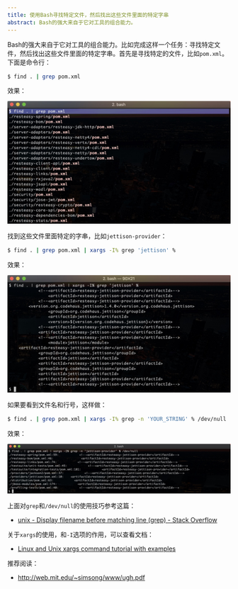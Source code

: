 ```yaml
---
title: 使用Bash寻找特定文件，然后找出这些文件里面的特定字串
abstract: Bash的强大来自于它对工具的组合能力。
---
```




Bash的强大来自于它对工具的组合能力。比如完成这样一个任务：寻找特定文件，然后找出这些文件里面的特定字串。首先是寻找特定的文件，比如`pom.xml`。下面是命令行：

```bash
$ find . | grep pom.xml
```

效果：

![](https://raw.githubusercontent.com/liweinan/blogpicbackup/master/data/81AD5DBE-BB45-47CE-9CDE-50C3E038F057.png)

找到这些文件里面特定的字串，比如`jettison-provider`：

```bash
$ find . | grep pom.xml | xargs -I% grep 'jettison' %
```

效果：

![](https://raw.githubusercontent.com/liweinan/blogpicbackup/master/data/BA9D19AC-EA99-4B80-BE00-B4BBD7A5830D.png)

如果要看到文件名和行号，这样做：

```bash
$ find . | grep pom.xml | xargs -I% grep -n 'YOUR_STRING' % /dev/null
```

效果：

![](https://raw.githubusercontent.com/liweinan/blogpicbackup/master/data/5C1AAC98-A230-44D8-9415-0B5DAE484EEA.png)

上面对`grep`和`/dev/null`的使用技巧参考这篇：

- [unix - Display filename before matching line (grep) - Stack Overflow](https://stackoverflow.com/questions/15432156/display-filename-before-matching-line-grep/42449509)

关于`xargs`的使用，和`-I`选项的作用，可以查看文档：

- [Linux and Unix xargs command tutorial with examples](https://shapeshed.com/unix-xargs/)

推荐阅读：

- http://web.mit.edu/~simsong/www/ugh.pdf




